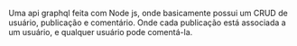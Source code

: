 Uma api graphql feita com Node js, onde basicamente possui um CRUD de usuário, publicação e comentário. Onde cada publicação está
associada a um usuário, e qualquer usuário pode comentá-la. 
